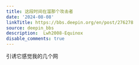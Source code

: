 ```yaml
---
title: 这段时间在溜那个攻击者
date: '2024-08-08'
linkTitle: https://bbs.deepin.org/en/post/276278
source: deepin_bbs
description:  Lwh2008-Equinox 
disable_comments: true
---
```

引诱它感觉我的几个网
